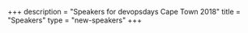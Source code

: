 +++
description = "Speakers for devopsdays Cape Town 2018"
title = "Speakers"
type = "new-speakers"
+++